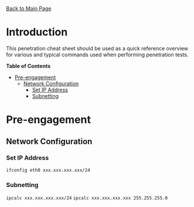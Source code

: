 [Back to Main Page](../index.html) 

# Introduction

This penetration cheat sheet should be used as a quick reference overview for various and typical commands used when performing penetration tests.

**Table of Contents** 

- [Pre-engagement](#pre-engagement)
    - [Network Configuration](#network-configuration)
        - [Set IP Address](#set-ip-address)
        - [Subnetting](#subnetting)


# Pre-engagement

## Network Configuration

### Set IP Address

`ifconfig eth0 xxx.xxx.xxx.xxx/24 `

### Subnetting

`ipcalc xxx.xxx.xxx.xxx/24`
`ipcalc xxx.xxx.xxx.xxx 255.255.255.0`
